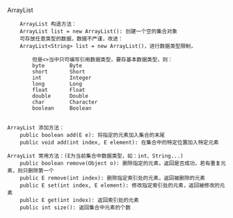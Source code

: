 ArrayList

        ArrayList 构造方法：
        ArrayList list = new ArrayList(): 创建一个空的集合对象
        可存放任意类型的数据，数据不严谨，改进：
        ArrayList<String> list = new ArrayList()，进行数据类型限制，

            但是<>当中只可编写引用数据类型，要存基本数据类型，则：
            byte        Byte
            short       Short
            int         Integer
            long        Long
            float       Float
            double      Double
            char        Character
            boolean     Boolean


    ArrayList 添加方法：
        public boolean add(E e): 将指定的元素加入集合的末尾
        public void add(int index, E element): 在集合中的特定位置加入特定元素

    ArrayList 常用方法：(E为当前集合中数据类型，如：int、String...)
        public boolean remove(Object o): 删除指定的元素，返回是否成功，若有重复元素，则只删除第一个
        public E remove(int index): 删除指定索引处的元素，返回被删除的元素
        public E set(int index, E element): 修改指定索引处的元素，返回被修改的元素
        public E get(int index): 返回索引处的元素
        public int size(): 返回集合中元素的个数
